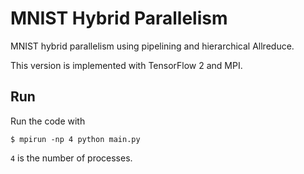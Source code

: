 # MNIST Hybrid Parallelism

MNIST hybrid parallelism using pipelining and hierarchical Allreduce.

This version is implemented with TensorFlow 2 and MPI.

## Run

Run the code with

```
$ mpirun -np 4 python main.py
```

`4` is the number of processes.
